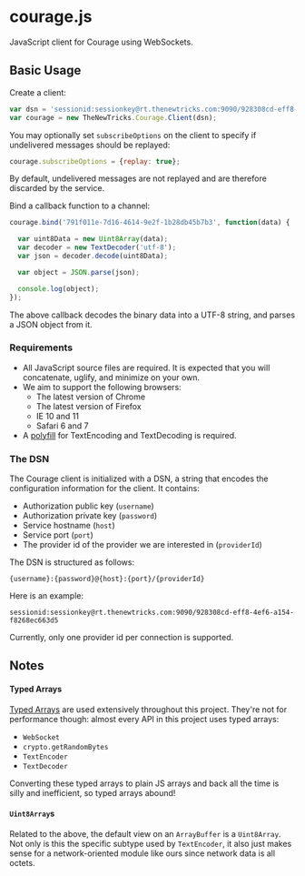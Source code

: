 courage.js
==========

JavaScript client for Courage using WebSockets.


Basic Usage
-----------

Create a client:

```js
var dsn = 'sessionid:sessionkey@rt.thenewtricks.com:9090/928308cd-eff8-4ef6-a154-f8268ec663d5';
var courage = new TheNewTricks.Courage.Client(dsn);
```

You may optionally set `subscribeOptions` on the client to specify if undelivered messages should be replayed:

```js
courage.subscribeOptions = {replay: true};
```

By default, undelivered messages are not replayed and are therefore discarded by the service.

Bind a callback function to a channel:

```js
courage.bind('791f011e-7d16-4614-9e2f-1b28db45b7b3', function(data) {

  var uint8Data = new Uint8Array(data);
  var decoder = new TextDecoder('utf-8');
  var json = decoder.decode(uint8Data);

  var object = JSON.parse(json);

  console.log(object);
});
```

The above callback decodes the binary data into a UTF-8 string, and parses a JSON object from it.

### Requirements

- All JavaScript source files are required. It is expected that you will concatenate, uglify, and minimize on your own.
- We aim to support the following browsers:
  - The latest version of Chrome
  - The latest version of Firefox
  - IE 10 and 11
  - Safari 6 and 7
- A [polyfill](https://github.com/inexorabletash/text-encoding) for TextEncoding and TextDecoding is required.


### The DSN

The Courage client is initialized with a DSN, a string that encodes the configuration information for the client. It contains:

- Authorization public key (`username`)
- Authorization private key (`password`)
- Service hostname (`host`)
- Service port (`port`)
- The provider id of the provider we are interested in (`providerId`)

The DSN is structured as follows:

    {username}:{password}@{host}:{port}/{providerId}

Here is an example:

    sessionid:sessionkey@rt.thenewtricks.com:9090/928308cd-eff8-4ef6-a154-f8268ec663d5

Currently, only one provider id per connection is supported.

Notes
-----

#### Typed Arrays

[Typed Arrays](https://developer.mozilla.org/en-US/docs/Web/JavaScript/Typed_arrays) are used extensively throughout this project. They're not for performance though: almost every API in this project uses typed arrays:
 - `WebSocket`
 - `crypto.getRandomBytes`
 - `TextEncoder`
 - `TextDecoder`

 Converting these typed arrays to plain JS arrays and back all the time is silly and inefficient, so typed arrays abound!

#### `Uint8Array`s

Related to the above, the default view on an `ArrayBuffer` is a `Uint8Array`. Not only is this the specific subtype used by `TextEncoder`, it also just makes sense for a network-oriented module like ours since network data is all octets.
